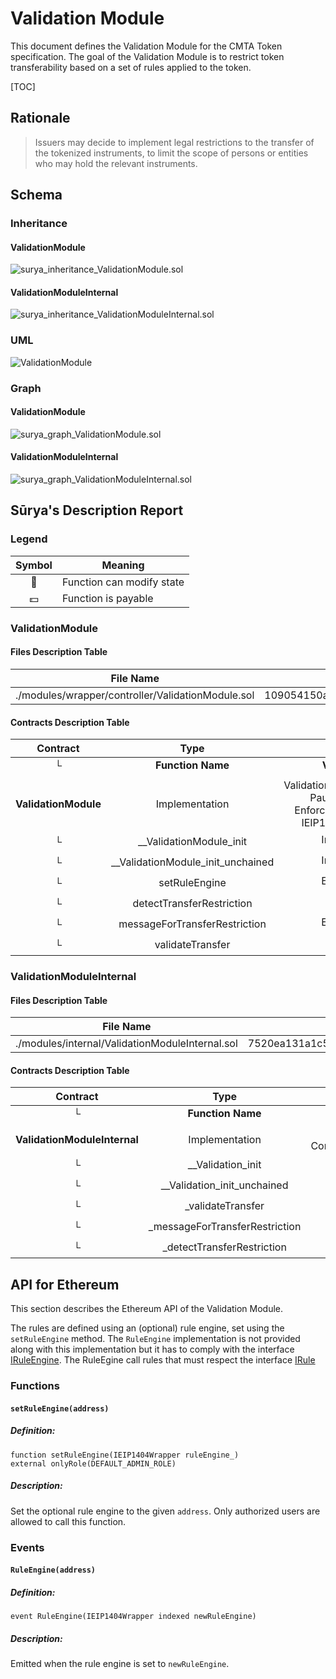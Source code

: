 # Validation Module

This document defines the Validation Module for the CMTA Token specification. The goal of the Validation Module is to restrict token transferability based on a set of rules applied to the token.

[TOC]

## Rationale

> Issuers may decide to implement legal restrictions to the transfer of the tokenized instruments, to limit the scope of persons or entities who may hold the relevant instruments. 

## Schema

### Inheritance

#### ValidationModule

![surya_inheritance_ValidationModule.sol](../../../schema/surya_inheritance/surya_inheritance_ValidationModule.sol.png)

#### ValidationModuleInternal

![surya_inheritance_ValidationModuleInternal.sol](../../../schema/surya_inheritance/surya_inheritance_ValidationModuleInternal.sol.png)

### UML

![ValidationModule](../../../schema/sol2uml/ValidationModule.svg)

### Graph

#### ValidationModule

![surya_graph_ValidationModule.sol](../../../schema/surya_graph/surya_graph_ValidationModule.sol.png)

#### ValidationModuleInternal

![surya_graph_ValidationModuleInternal.sol](../../../schema/surya_graph/surya_graph_ValidationModuleInternal.sol.png)



## Sūrya's Description Report

### Legend

| Symbol | Meaning                   |
| :----: | ------------------------- |
|   🛑    | Function can modify state |
|   💵    | Function is payable       |

### ValidationModule

#### Files Description Table


| File Name                                         | SHA-1 Hash                               |
| ------------------------------------------------- | ---------------------------------------- |
| ./modules/wrapper/controller/ValidationModule.sol | 109054150a46ef0f010693889f9c1c44e151719b |


#### Contracts Description Table


|       Contract       |               Type                |                            Bases                             |                |                  |
| :------------------: | :-------------------------------: | :----------------------------------------------------------: | :------------: | :--------------: |
|          └           |         **Function Name**         |                        **Visibility**                        | **Mutability** |  **Modifiers**   |
|                      |                                   |                                                              |                |                  |
| **ValidationModule** |          Implementation           | ValidationModuleInternal, PauseModule, EnforcementModule, IEIP1404Wrapper |                |                  |
|          └           |      __ValidationModule_init      |                          Internal 🔒                          |       🛑        | onlyInitializing |
|          └           | __ValidationModule_init_unchained |                          Internal 🔒                          |       🛑        | onlyInitializing |
|          └           |           setRuleEngine           |                          External ❗️                          |       🛑        |     onlyRole     |
|          └           |     detectTransferRestriction     |                           Public ❗️                           |                |       NO❗️        |
|          └           |   messageForTransferRestriction   |                          External ❗️                          |                |       NO❗️        |
|          └           |         validateTransfer          |                           Public ❗️                           |                |       NO❗️        |

### ValidationModuleInternal

#### Files Description Table


| File Name                                       | SHA-1 Hash                               |
| ----------------------------------------------- | ---------------------------------------- |
| ./modules/internal/ValidationModuleInternal.sol | 7520ea131a1c5befcc07ff41eada7406ab745850 |


#### Contracts Description Table


|           Contract           |              Type              |               Bases               |                |                  |
| :--------------------------: | :----------------------------: | :-------------------------------: | :------------: | :--------------: |
|              └               |       **Function Name**        |          **Visibility**           | **Mutability** |  **Modifiers**   |
|                              |                                |                                   |                |                  |
| **ValidationModuleInternal** |         Implementation         | Initializable, ContextUpgradeable |                |                  |
|              └               |       __Validation_init        |            Internal 🔒             |       🛑        | onlyInitializing |
|              └               |  __Validation_init_unchained   |            Internal 🔒             |       🛑        | onlyInitializing |
|              └               |       _validateTransfer        |            Internal 🔒             |                |                  |
|              └               | _messageForTransferRestriction |            Internal 🔒             |                |                  |
|              └               |   _detectTransferRestriction   |            Internal 🔒             |                |                  |

## API for Ethereum

This section describes the Ethereum API of the Validation Module.

The rules are defined using an (optional) rule engine, set using the `setRuleEngine` method. The `RuleEngine` implementation is not provided along with this implementation but it has to comply with the interface [IRuleEngine](https://github.com/CMTA/CMTAT/blob/master/contracts/interfaces/IRuleEngine.sol). The RuleEgine call rules that must respect the interface [IRule](https://github.com/CMTA/CMTAT/blob/master/contracts/interfaces/IRule.sol)

### Functions

#### `setRuleEngine(address)`

##### Definition:

```solidity
function setRuleEngine(IEIP1404Wrapper ruleEngine_) 
external onlyRole(DEFAULT_ADMIN_ROLE)
```

##### Description:

Set the optional rule engine to the given `address`.
Only authorized users are allowed to call this function.

### Events

#### `RuleEngine(address)`

##### Definition:

```solidity
event RuleEngine(IEIP1404Wrapper indexed newRuleEngine)
```

##### Description:

Emitted when the rule engine is set to `newRuleEngine`.
